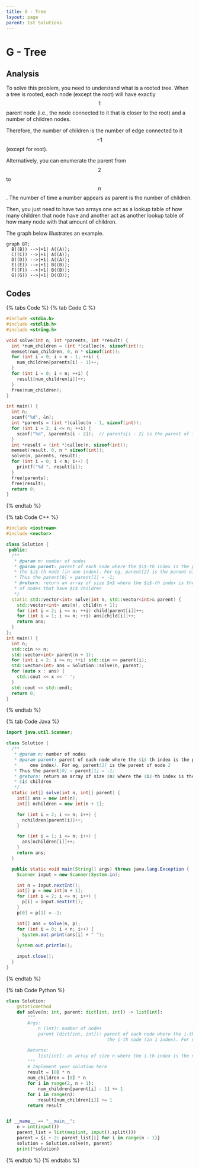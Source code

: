 ```yaml
---
title: G - Tree
layout: page
parent: 1st Solutions
---
```


# G - Tree

## Analysis

To solve this problem, you need to understand what is a rooted tree. When a tree is rooted, each node (except the root) will have exactly $$1$$ parent node (i.e., the node connected to it that is closer to the root) and a number of children nodes.

Therefore, the number of children is the number of edge connected to it $$- 1$$ (except for root).

Alternatively, you can enumerate the parent from $$2$$ to $$n$$. The number of time a number appears as parent is the number of children.

Then, you just need to have two arrays one act as a lookup table of how many children that node have and another act as another lookup table of how many node with that amount of children.

The graph below illustrates an example.

```mermaid
graph BT;
  B((B)) -->|+1| A((A));
  C((C)) -->|+1| A((A));
  D((D)) -->|+1| A((A));
  E((E)) -->|+1| B((B));
  F((F)) -->|+1| B((B));
  G((G)) -->|+1| D((D));
```

## Codes

{% tabs Code %}
{% tab Code C %}
```c
#include <stdio.h>
#include <stdlib.h>
#include <string.h>

void solve(int n, int *parents, int *result) {
  int *num_children = (int *)calloc(n, sizeof(int));
  memset(num_children, 0, n * sizeof(int));
  for (int i = 0; i < n - 1; ++i) {
    num_children[parents[i] - 1]++;
  }
  for (int i = 0; i < n; ++i) {
    result[num_children[i]]++;
  }
  free(num_children);
}

int main() {
  int n;
  scanf("%d", &n);
  int *parents = (int *)calloc(n - 1, sizeof(int));
  for (int i = 2; i <= n; ++i) {
    scanf("%d", &parents[i - 2]);  // parents[i - 2] is the parent of i
  }
  int *result = (int *)calloc(n, sizeof(int));
  memset(result, 0, n * sizeof(int));
  solve(n, parents, result);
  for (int i = 0; i < n; i++) {
    printf("%d ", result[i]);
  }
  free(parents);
  free(result);
  return 0;
}
```
{% endtab %}

{% tab Code C++ %}
```cpp
#include <iostream>
#include <vector>

class Solution {
 public:
  /**
   * @param n: number of nodes
   * @param parent: parent of each node where the $i$-th index is the parent of
   * the $i$-th node (in one index). For eg, parent[2] is the parent of node 2
   * Thus the parent[0] = parent[1] = -1;
   * @return: return an array of size $n$ where the $i$-th index is the number
   * of nodes that have $i$ children
   */
  static std::vector<int> solve(int n, std::vector<int>& parent) {
    std::vector<int> ans(n), child(n + 1);
    for (int i = 2; i <= n; ++i) child[parent[i]]++;
    for (int i = 1; i <= n; ++i) ans[child[i]]++;
    return ans;
  }
};
int main() {
  int n;
  std::cin >> n;
  std::vector<int> parent(n + 1);
  for (int i = 2; i <= n; ++i) std::cin >> parent[i];
  std::vector<int> ans = Solution::solve(n, parent);
  for (auto x : ans) {
    std::cout << x << ' ';
  }
  std::cout << std::endl;
  return 0;
}
```
{% endtab %}

{% tab Code Java %}
```java
import java.util.Scanner;

class Solution {
  /**
   * @param n: number of nodes
   * @param parent: parent of each node where the $i$-th index is the parent of the $i$-th node (in
   *     one index). For eg, parent[2] is the parent of node 2
   * Thus the parent[0] = parent[1] = -1;
   * @return: return an array of size $n$ where the $i$-th index is the number of nodes that have
   * $i$ children
   */
  static int[] solve(int n, int[] parent) {
    int[] ans = new int[n];
    int[] nchildren = new int[n + 1];

    for (int i = 2; i <= n; i++) {
      nchildren[parent[i]]++;
    }

    for (int i = 1; i <= n; i++) {
      ans[nchildren[i]]++;
    }
    return ans;
  }

  public static void main(String[] args) throws java.lang.Exception {
    Scanner input = new Scanner(System.in);

    int n = input.nextInt();
    int[] p = new int[n + 1];
    for (int i = 2; i <= n; i++) {
      p[i] = input.nextInt();
    }
    p[0] = p[1] = -1;

    int[] ans = solve(n, p);
    for (int i = 0; i < n; i++) {
      System.out.print(ans[i] + " ");
    }
    System.out.println();

    input.close();
  }
}
```
{% endtab %}

{% tab Code Python %}
```python
class Solution:
    @staticmethod
    def solve(n: int, parent: dict[int, int]) -> list[int]:
        """
        Args:
            n (int): number of nodes
            parent (dict[int, int]): parent of each node where the i-th index is the parent of
                                      the i-th node (in 1 index). For example, parent[2] is the parent of node 2.

        Returns:
            list[int]: an array of size n where the i-th index is the number of nodes that have i children
        """
        # Implement your solution here
        result = [0] * n
        num_children = [0] * n
        for i in range(2, n + 1):
            num_children[parent[i] - 1] += 1
        for i in range(n):
            result[num_children[i]] += 1
        return result


if __name__ == "__main__":
    n = int(input())
    parent_list = list(map(int, input().split()))
    parent = {i + 2: parent_list[i] for i in range(n - 1)}
    solution = Solution.solve(n, parent)
    print(*solution)
```
{% endtab %}
{% endtabs %}

